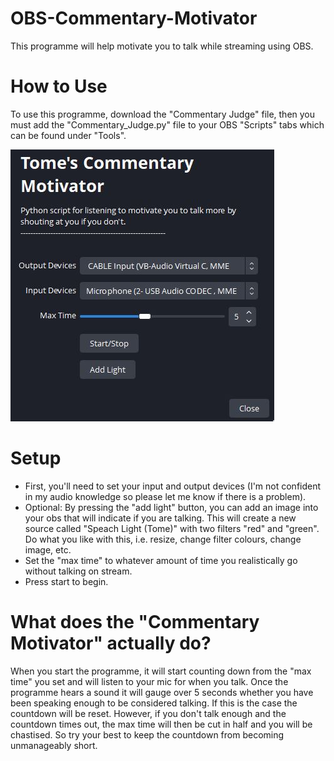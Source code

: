 # OBS-Commentary-Motivator
This programme will help motivate you to talk while streaming using OBS.

# How to Use
To use this programme, download the "Commentary Judge" file, then you must add the "Commentary_Judge.py" file to your OBS "Scripts" tabs which can be found under "Tools".

![Settings](Motivator_Gui.JPG)

# Setup
- First, you'll need to set your input and output devices (I'm not confident in my audio knowledge so please let me know if there is a problem).
- Optional: By pressing the "add light" button, you can add an image into your obs that will indicate if you are talking. This will create a new source called "Speach Light (Tome)" with two filters "red" and "green". Do what you like with this, i.e. resize, change filter colours, change image, etc.
- Set the "max time" to whatever amount of time you realistically go without talking on stream.
- Press start to begin.

# What does the "Commentary Motivator" actually do?
When you start the programme, it will start counting down from the "max time" you set and will listen to your mic for when you talk. Once the programme hears a sound it will gauge over 5 seconds whether you have been speaking enough to be considered talking. If this is the case the countdown will be reset. However, if you don't talk enough and the countdown times out, the max time will then be cut in half and you will be chastised. So try your best to keep the countdown from becoming unmanageably short. 
